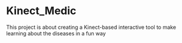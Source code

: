 # Kinect_Medic
This project is about creating a Kinect-based interactive tool to make learning about the diseases in a fun way
